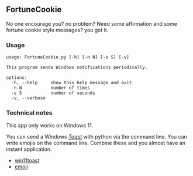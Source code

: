 ## FortuneCookie

No one encourage you? no problem?
Need some affirmation and some fortune cookie style messages? you got it.

### Usage

```
usage: FortuneCookie.py [-h] [-n N] [-s S] [-v]

This program sends Windows notifications periodically.

options:
  -h, --help     show this help message and exit
  -n N           number of times
  -s S           number of seconds
  -v, --verbose
```

### Technical notes 
This app only works on Windows 11.

You can send a Windows *[Toast](https://learn.microsoft.com/en-us/windows/apps/design/shell/tiles-and-notifications/toast-notifications-overview)* with python via the command line.
You can write emojis on the command line.
Combine these and you almost have an instant application.

- [win11toast](https://pypi.org/project/win11toast/)
- [emoji](https://pypi.org/project/emoji/)
